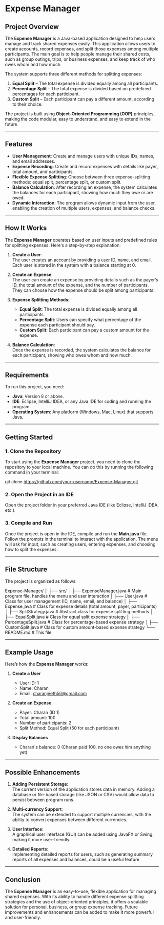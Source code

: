 # **Expense Manager**

## **Project Overview**

The **Expense Manager** is a Java-based application designed to help users manage and track shared expenses easily. This application allows users to create accounts, record expenses, and split those expenses among multiple participants. The main goal is to help people manage their shared costs, such as group outings, trips, or business expenses, and keep track of who owes whom and how much.

The system supports three different methods for splitting expenses:

1. **Equal Split** – The total expense is divided equally among all participants.
2. **Percentage Split** – The total expense is divided based on predefined percentages for each participant.
3. **Custom Split** – Each participant can pay a different amount, according to their choice.

The project is built using **Object-Oriented Programming (OOP)** principles, making the code modular, easy to understand, and easy to extend in the future.

---

## **Features**

- **User Management**: Create and manage users with unique IDs, names, and email addresses.
- **Expense Recording**: Create and record expenses with details like payer, total amount, and participants.
- **Flexible Expense Splitting**: Choose between three expense-splitting methods: equal split, percentage split, or custom split.
- **Balance Calculation**: After recording an expense, the system calculates the balances for each participant, showing how much they owe or are owed.
- **Dynamic Interaction**: The program allows dynamic input from the user, enabling the creation of multiple users, expenses, and balance checks.

---

## **How It Works**

The **Expense Manager** operates based on user inputs and predefined rules for splitting expenses. Here's a step-by-step explanation:

1. **Create a User**:  
   The user creates an account by providing a user ID, name, and email. Each user is stored in the system with a balance starting at 0.

2. **Create an Expense**:  
   The user can create an expense by providing details such as the payer’s ID, the total amount of the expense, and the number of participants. They can choose how the expense should be split among participants.

3. **Expense Splitting Methods**:
   - **Equal Split**: The total expense is divided equally among all participants.
   - **Percentage Split**: Users can specify what percentage of the expense each participant should pay.
   - **Custom Split**: Each participant can pay a custom amount for the expense.
   
4. **Balance Calculation**:  
   Once the expense is recorded, the system calculates the balance for each participant, showing who owes whom and how much.

---

## **Requirements**

To run this project, you need:

- **Java**: Version 8 or above.
- **IDE**: Eclipse, IntelliJ IDEA, or any Java IDE for coding and running the program.
- **Operating System**: Any platform (Windows, Mac, Linux) that supports Java.

---

## **Getting Started**

### **1. Clone the Repository**

To start using the **Expense Manager** project, you need to clone the repository to your local machine. You can do this by running the following command in your terminal:

git clone https://github.com/your-username/Expense-Manager.git

### **2. Open the Project in an IDE**

Open the project folder in your preferred Java IDE (like Eclipse, IntelliJ IDEA, etc.).

### **3. Compile and Run**

Once the project is open in the IDE, compile and run the **Main.java** file. Follow the prompts in the terminal to interact with the application. The menu will ask for input, such as creating users, entering expenses, and choosing how to split the expenses.

---

## **File Structure**

The project is organized as follows:

Expense-Manager/
│
├── src/
│   ├── ExpenseManager.java         # Main program file, handles the menu and user interaction
│   ├── User.java                  # Class for user management (ID, name, email, and balance)
│   ├── Expense.java               # Class for expense details (total amount, payer, participants)
│   ├── SplitStrategy.java         # Abstract class for expense splitting methods
│   ├── EqualSplit.java            # Class for equal split expense strategy
│   ├── PercentageSplit.java       # Class for percentage-based expense strategy
│   ├── CustomSplit.java           # Class for custom amount-based expense strategy
└── README.md                     # This file


---

## **Example Usage**

Here’s how the **Expense Manager** works:

1. **Create a User**  
   - User ID: 1  
   - Name: Charan  
   - Email: charanjeeth56@gmail.com  

2. **Create an Expense**  
   - Payer: Charan (ID 1)  
   - Total amount: 100  
   - Number of participants: 2  
   - Split Method: Equal Split (50 for each participant)  

3. **Display Balances**  
   - Charan's balance: 0 (Charan paid 100, no one owes him anything yet)

---

## **Possible Enhancements**

1. **Adding Persistent Storage**:  
   The current version of the application stores data in memory. Adding a database or file-based storage (like JSON or CSV) would allow data to persist between program runs.

2. **Multi-currency Support**:  
   The system can be extended to support multiple currencies, with the ability to convert expenses between different currencies.

3. **User Interface**:  
   A graphical user interface (GUI) can be added using JavaFX or Swing, making it more user-friendly.

4. **Detailed Reports**:  
   Implementing detailed reports for users, such as generating summary reports of all expenses and balances, could be a useful feature.

---

## **Conclusion**

The **Expense Manager** is an easy-to-use, flexible application for managing shared expenses. With its ability to handle different expense splitting strategies and the use of object-oriented principles, it offers a scalable solution for personal, business, or group expense tracking. Future improvements and enhancements can be added to make it more powerful and user-friendly.


